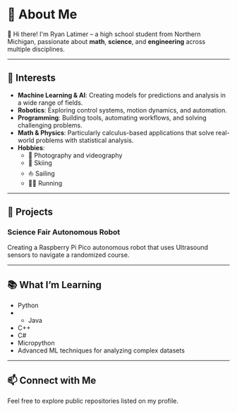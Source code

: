 # 💫 About Me  
👋 Hi there! I'm Ryan Latimer  – a high school student from Northern Michigan, passionate about **math**, **science**, and **engineering** across multiple disciplines.

---

## 🌟 Interests
- **Machine Learning & AI**: Creating models for predictions and analysis in a wide range of fields.
- **Robotics**: Exploring control systems, motion dynamics, and automation. 
- **Programming**: Building tools, automating workflows, and solving challenging problems.  
- **Math & Physics**: Particularly calculus-based applications that solve real-world problems with statistical analysis.
- **Hobbies**:  
  - 📸 Photography and videography  
  - 🎿 Skiing  
  - ⛵ Sailing
  - 🏃‍➡️ Running
---

## 🌌 Projects  
### **Science Fair Autonomous Robot**
Creating a Raspberry Pi Pico autonomous robot that uses Ultrasound sensors to navigate a randomized course.

---

## 📚 What I’m Learning 
- Python
- - Java
- C++
- C#
- Micropython
- Advanced ML techniques for analyzing complex datasets  

---

## 📫 Connect with Me  
Feel free to explore public repositories listed on my profile.
